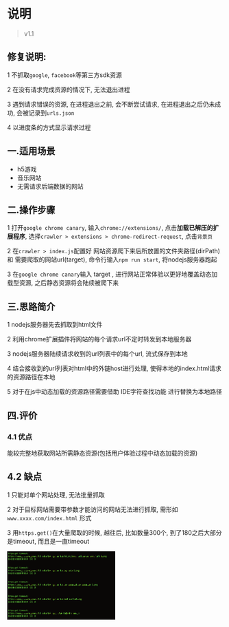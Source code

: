 # 说明

> v1.1

## 修复说明:

1 不抓取`google`, `facebook`等第三方sdk资源

2 在没有请求完成资源的情况下, 无法退出进程

3 遇到请求错误的资源, 在进程退出之前, 会不断尝试请求, 在进程退出之后仍未成功, 会被记录到`urls.json`

4 以进度条的方式显示请求过程

## 一.适用场景

+ h5游戏
+ 音乐网站
+ 无需请求后端数据的网站

## 二.操作步骤

1 打开`google chrome canary`, 输入`chrome://extensions/`, 点击**加载已解压的扩展程序**, 选择`crawler > extensions > chrome-redirect-request`, 点击`背景页`

2 在`crawler > index.js`配置好 网站资源爬下来后所放置的文件夹路径(dirPath) 和 需要爬取的网站url(target), 命令行输入`npm run start`, 将nodejs服务器跑起

3 在`google chrome canary`输入 target , 进行网站正常体验以更好地覆盖动态加载型资源, 之后静态资源将会陆续被爬下来

## 三.思路简介

1 nodejs服务器先去抓取到html文件

2 利用chrome扩展插件将网站的每个请求url不定时转发到本地服务器

3 nodejs服务器陆续请求收到的url列表中的每个url, 流式保存到本地

4 结合接收到的url列表对html中的外链host进行处理, 使得本地的index.html请求的资源路径在本地

5 对于在js中动态加载的资源路径需要借助 IDE字符查找功能 进行替换为本地路径

## 四.评价

### 4.1 优点

能较完整地获取网站所需静态资源(包括用户体验过程中动态加载的资源)

## 4.2 缺点

1 只能对单个网站处理, 无法批量抓取

2 对于目标网站需要带参数才能访问的网站无法进行抓取, 需形如 `www.xxxx.com/index.html` 形式

3 用`https.get()`在大量爬取的时候, 越往后, 比如数量300个, 到了180之后大部分是timeout, 而且是一直timeout

<img src='./docs/v1.1-效果一.png' width='50%'>
